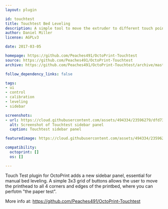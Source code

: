 ```yaml
---
layout: plugin

id: touchtest
title: Touchtest Bed Leveling
description: A simple tool to move the extruder to different touch points around the perimeter of the print bed. Useful for bed leveling.
author: Daniel Miller
license: AGPLv3

date: 2017-03-05

homepage: https://github.com/Peaches491/OctoPrint-Touchtest
source: https://github.com/Peaches491/OctoPrint-Touchtest
archive: https://github.com/Peaches491/OctoPrint-Touchtest/archive/master.zip

follow_dependency_links: false

tags:
- ui
- control
- calibration
- leveling
- sidebar

screenshots:
- url: https://cloud.githubusercontent.com/assets/494334/23596279/dfd73e88-01dd-11e7-862d-46ca012149af.PNG
  alt: Screenshot of Touchtest sidebar panel
  caption: Touchtest sidebar panel

featuredimage: https://cloud.githubusercontent.com/assets/494334/23596279/dfd73e88-01dd-11e7-862d-46ca012149af.PNG

compatibility:
  octoprint: []
  os: []

---
```


Touch Test plugin for OctoPrint adds a new sidebar panel, essential for manual bed leveling.
A simple 3x3 grid of buttons allows the user to move the printhead to all 4 corners and edges of the printbed, where you can perfotm "the paper test".

More info at: https://github.com/Peaches491/OctoPrint-Touchtest

